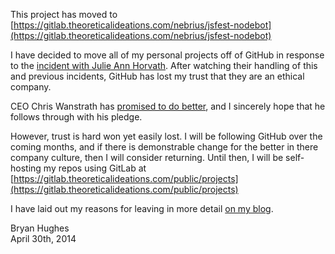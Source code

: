 This project has moved to [https://gitlab.theoreticalideations.com/nebrius/jsfest-nodebot](https://gitlab.theoreticalideations.com/nebrius/jsfest-nodebot)

I have decided to move all of my personal projects off of GitHub in response to the [incident with Julie Ann Horvath](http://techcrunch.com/2014/04/28/julie-horvath-satisfied-with-github-transparency/). After watching their handling of this and previous incidents, GitHub has lost my trust that they are an ethical company.

CEO Chris Wanstrath has [promised to do better](https://github.com/blog/1826-follow-up-to-the-investigation-results), and I sincerely hope that he follows through with his pledge.

However, trust is hard won yet easily lost. I will be following GitHub over the coming months, and if there is demonstrable change for the better in there company culture, then I will consider returning. Until then, I will be self-hosting my repos using GitLab at [https://gitlab.theoreticalideations.com/public/projects](https://gitlab.theoreticalideations.com/public/projects)

I have laid out my reasons for leaving in more detail [on my blog](https://theoreticalideations.com/2014/05/01/why-im-leaving-github/).

Bryan Hughes  
April 30th, 2014
